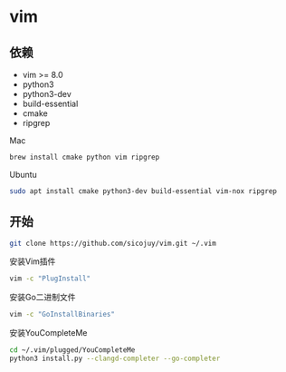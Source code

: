 vim
===

依赖
--------

* vim >= 8.0
* python3
* python3-dev
* build-essential
* cmake
* ripgrep

Mac
```bash
brew install cmake python vim ripgrep
```

Ubuntu
```bash
sudo apt install cmake python3-dev build-essential vim-nox ripgrep
```

开始
----

```bash
git clone https://github.com/sicojuy/vim.git ~/.vim
```

安装Vim插件
```bash
vim -c "PlugInstall"
```

安装Go二进制文件
```bash
vim -c "GoInstallBinaries"
```

安装YouCompleteMe
```bash
cd ~/.vim/plugged/YouCompleteMe
python3 install.py --clangd-completer --go-completer
```
